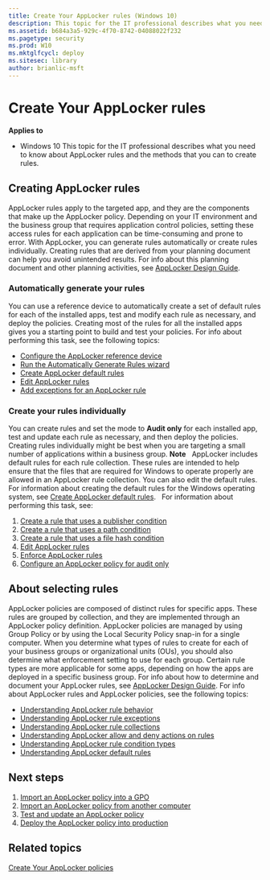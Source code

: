 ```yaml
---
title: Create Your AppLocker rules (Windows 10)
description: This topic for the IT professional describes what you need to know about AppLocker rules and the methods that you can to create rules.
ms.assetid: b684a3a5-929c-4f70-8742-04088022f232
ms.pagetype: security
ms.prod: W10
ms.mktglfcycl: deploy
ms.sitesec: library
author: brianlic-msft
---
```

# Create Your AppLocker rules
**Applies to**
-   Windows 10
This topic for the IT professional describes what you need to know about AppLocker rules and the methods that you can to create rules.
## Creating AppLocker rules
AppLocker rules apply to the targeted app, and they are the components that make up the AppLocker policy. Depending on your IT environment and the business group that requires application control policies, setting these access rules for each application can be time-consuming and prone to error. With AppLocker, you can generate rules automatically or create rules individually. Creating rules that are derived from your planning document can help you avoid unintended results. For info about this planning document and other planning activities, see [AppLocker Design Guide](applocker-policies-design-guide.md).
### Automatically generate your rules
You can use a reference device to automatically create a set of default rules for each of the installed apps, test and modify each rule as necessary, and deploy the policies. Creating most of the rules for all the installed apps gives you a starting point to build and test your policies. For info about performing this task, see the following topics:
-   [Configure the AppLocker reference device](configure-the-appLocker-reference-device.md)
-   [Run the Automatically Generate Rules wizard](run-the-automatically-generate-rules-wizard.md)
-   [Create AppLocker default rules](create-applocker-default-rules.md)
-   [Edit AppLocker rules](edit-applocker-rules.md)
-   [Add exceptions for an AppLocker rule](configure-exceptions-for-an-applocker-rule.md)
### Create your rules individually
You can create rules and set the mode to **Audit only** for each installed app, test and update each rule as necessary, and then deploy the policies. Creating rules individually might be best when you are targeting a small number of applications within a business group.
**Note**  
AppLocker includes default rules for each rule collection. These rules are intended to help ensure that the files that are required for Windows to operate properly are allowed in an AppLocker rule collection. You can also edit the default rules. For information about creating the default rules for the Windows operating system, see [Create AppLocker default rules](create-applocker-default-rules.md).
 
For information about performing this task, see:
1.  [Create a rule that uses a publisher condition](create-a-rule-that-uses-a-publisher-condition.md)
2.  [Create a rule that uses a path condition](create-a-rule-that-uses-a-path-condition.md)
3.  [Create a rule that uses a file hash condition](create-a-rule-that-uses-a-file-hash-condition.md)
4.  [Edit AppLocker rules](edit-applocker-rules.md)
5.  [Enforce AppLocker rules](enforce-applocker-rules.md)
6.  [Configure an AppLocker policy for audit only](configure-an-applocker-policy-for-audit-only.md)
## About selecting rules
AppLocker policies are composed of distinct rules for specific apps. These rules are grouped by collection, and they are implemented through an AppLocker policy definition. AppLocker policies are managed by using Group Policy or by using the Local Security Policy snap-in for a single computer.
When you determine what types of rules to create for each of your business groups or organizational units (OUs), you should also determine what enforcement setting to use for each group. Certain rule types are more applicable for some apps, depending on how the apps are deployed in a specific business group.
For info about how to determine and document your AppLocker rules, see [AppLocker Design Guide](applocker-policies-design-guide.md).
For info about AppLocker rules and AppLocker policies, see the following topics:
-   [Understanding AppLocker rule behavior](understanding-applocker-rule-behavior.md)
-   [Understanding AppLocker rule exceptions](understanding-applocker-rule-exceptions.md)
-   [Understanding AppLocker rule collections](understanding-applocker-rule-collections.md)
-   [Understanding AppLocker allow and deny actions on rules](understanding-applocker-allow-and-deny-actions-on-rules.md)
-   [Understanding AppLocker rule condition types](understanding-applocker-rule-condition-types.md)
-   [Understanding AppLocker default rules](understanding-applocker-default-rules.md)
## Next steps
1.  [Import an AppLocker policy into a GPO](import-an-applocker-policy-into-a-gpo.md)
2.  [Import an AppLocker policy from another computer](import-an-applocker-policy-from-another-computer.md)
3.  [Test and update an AppLocker policy](test-and-update-an-applocker-policy.md)
4.  [Deploy the AppLocker policy into production](deploy-the-applocker-policy-into-production.md)
## Related topics
[Create Your AppLocker policies](create-your-applocker-policies.md)
 
 
